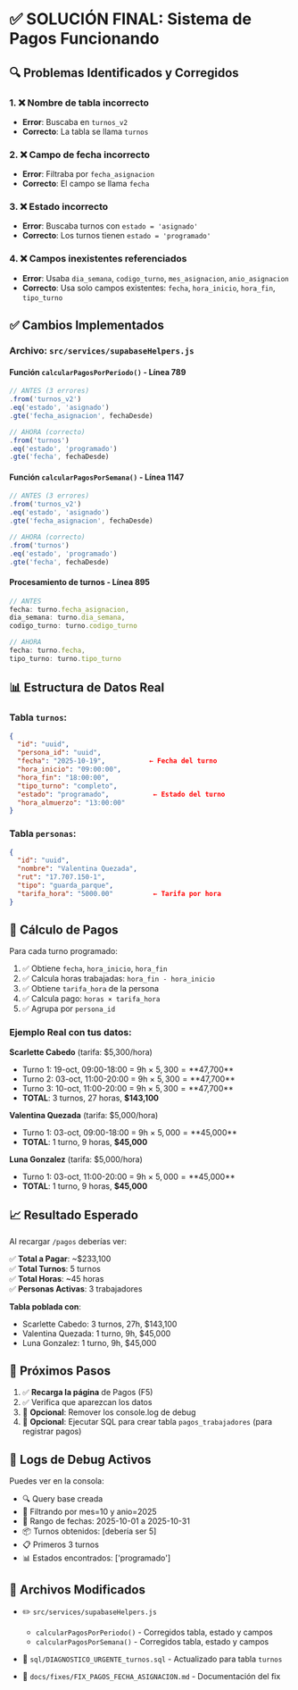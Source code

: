 # ✅ SOLUCIÓN FINAL: Sistema de Pagos Funcionando

## 🔍 Problemas Identificados y Corregidos

### 1. ❌ Nombre de tabla incorrecto
- **Error**: Buscaba en `turnos_v2`
- **Correcto**: La tabla se llama `turnos`

### 2. ❌ Campo de fecha incorrecto
- **Error**: Filtraba por `fecha_asignacion`
- **Correcto**: El campo se llama `fecha`

### 3. ❌ Estado incorrecto
- **Error**: Buscaba turnos con `estado = 'asignado'`
- **Correcto**: Los turnos tienen `estado = 'programado'`

### 4. ❌ Campos inexistentes referenciados
- **Error**: Usaba `dia_semana`, `codigo_turno`, `mes_asignacion`, `anio_asignacion`
- **Correcto**: Usa solo campos existentes: `fecha`, `hora_inicio`, `hora_fin`, `tipo_turno`

## ✅ Cambios Implementados

### Archivo: `src/services/supabaseHelpers.js`

#### Función `calcularPagosPorPeriodo()` - Línea 789
```javascript
// ANTES (3 errores)
.from('turnos_v2')
.eq('estado', 'asignado')
.gte('fecha_asignacion', fechaDesde)

// AHORA (correcto)
.from('turnos')
.eq('estado', 'programado')
.gte('fecha', fechaDesde)
```

#### Función `calcularPagosPorSemana()` - Línea 1147
```javascript
// ANTES (3 errores)
.from('turnos_v2')
.eq('estado', 'asignado')
.gte('fecha_asignacion', fechaDesde)

// AHORA (correcto)
.from('turnos')
.eq('estado', 'programado')
.gte('fecha', fechaDesde)
```

#### Procesamiento de turnos - Línea 895
```javascript
// ANTES
fecha: turno.fecha_asignacion,
dia_semana: turno.dia_semana,
codigo_turno: turno.codigo_turno

// AHORA
fecha: turno.fecha,
tipo_turno: turno.tipo_turno
```

## 📊 Estructura de Datos Real

### Tabla `turnos`:
```json
{
  "id": "uuid",
  "persona_id": "uuid",
  "fecha": "2025-10-19",           ← Fecha del turno
  "hora_inicio": "09:00:00",
  "hora_fin": "18:00:00",
  "tipo_turno": "completo",
  "estado": "programado",           ← Estado del turno
  "hora_almuerzo": "13:00:00"
}
```

### Tabla `personas`:
```json
{
  "id": "uuid",
  "nombre": "Valentina Quezada",
  "rut": "17.707.150-1",
  "tipo": "guarda_parque",
  "tarifa_hora": "5000.00"          ← Tarifa por hora
}
```

## 🎯 Cálculo de Pagos

Para cada turno programado:
1. ✅ Obtiene `fecha`, `hora_inicio`, `hora_fin`
2. ✅ Calcula horas trabajadas: `hora_fin - hora_inicio`
3. ✅ Obtiene `tarifa_hora` de la persona
4. ✅ Calcula pago: `horas × tarifa_hora`
5. ✅ Agrupa por `persona_id`

### Ejemplo Real con tus datos:

**Scarlette Cabedo** (tarifa: $5,300/hora)
- Turno 1: 19-oct, 09:00-18:00 = 9h × $5,300 = **$47,700**
- Turno 2: 03-oct, 11:00-20:00 = 9h × $5,300 = **$47,700**
- Turno 3: 10-oct, 11:00-20:00 = 9h × $5,300 = **$47,700**
- **TOTAL**: 3 turnos, 27 horas, **$143,100**

**Valentina Quezada** (tarifa: $5,000/hora)
- Turno 1: 03-oct, 09:00-18:00 = 9h × $5,000 = **$45,000**
- **TOTAL**: 1 turno, 9 horas, **$45,000**

**Luna Gonzalez** (tarifa: $5,000/hora)
- Turno 1: 03-oct, 11:00-20:00 = 9h × $5,000 = **$45,000**
- **TOTAL**: 1 turno, 9 horas, **$45,000**

## 📈 Resultado Esperado

Al recargar `/pagos` deberías ver:

✅ **Total a Pagar**: ~$233,100  
✅ **Total Turnos**: 5 turnos  
✅ **Total Horas**: ~45 horas  
✅ **Personas Activas**: 3 trabajadores  

**Tabla poblada con**:
- Scarlette Cabedo: 3 turnos, 27h, $143,100
- Valentina Quezada: 1 turno, 9h, $45,000
- Luna Gonzalez: 1 turno, 9h, $45,000

## 🚀 Próximos Pasos

1. ✅ **Recarga la página** de Pagos (F5)
2. ✅ Verifica que aparezcan los datos
3. 🧹 **Opcional**: Remover los console.log de debug
4. 📝 **Opcional**: Ejecutar SQL para crear tabla `pagos_trabajadores` (para registrar pagos)

## 🔧 Logs de Debug Activos

Puedes ver en la consola:
- 🔍 Query base creada
- 📅 Filtrando por mes=10 y anio=2025
- 📆 Rango de fechas: 2025-10-01 a 2025-10-31
- 📦 Turnos obtenidos: [debería ser 5]
- 📋 Primeros 3 turnos
- 📊 Estados encontrados: ['programado']

## 📁 Archivos Modificados

- ✏️ `src/services/supabaseHelpers.js`
  - `calcularPagosPorPeriodo()` - Corregidos tabla, estado y campos
  - `calcularPagosPorSemana()` - Corregidos tabla, estado y campos
  
- 📝 `sql/DIAGNOSTICO_URGENTE_turnos.sql` - Actualizado para tabla `turnos`
- 📝 `docs/fixes/FIX_PAGOS_FECHA_ASIGNACION.md` - Documentación del fix
